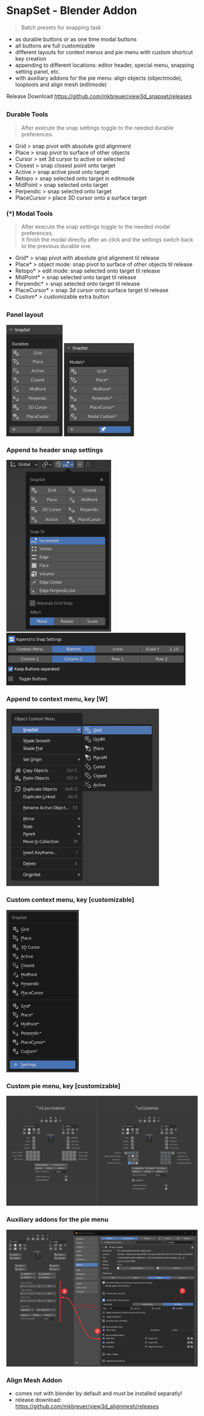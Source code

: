 # SnapSet - Blender Addon

> Batch presets for snapping task

- as durable buttons or as one time modal buttons 
- all buttons are full customizable
- different layouts for context menus and pie menu with custom shortcut key creation
- appending to different locations: editor header, special menu, snapping setting panel, etc.
- with auxiliary addons for the pie menu: align objects (objectmode), looptools and align mesh (editmode)

Release Download https://github.com/mkbreuer/view3d_snapset/releases

##

### Durable Tools 
> After execute the snap settings toggle to the needed durable preferences.                       
                      
- Grid        > snap pivot with absolute grid alignment               
- Place       > snap pivot to surface of other objects  
- Cursor      > set 3d cursor to active or selected  
- Closest     > snap closest point onto target  
- Active      > snap active pivot onto target  
- Retopo      > snap selected onto target in editmode  
- MidPoint    > snap selected onto target 
- Perpendic   > snap selected onto target 
- PlaceCursor > place 3D cursor onto a surface target  

### (*) Modal Tools  
> After execute the snap settings toggle to the needed modal preferences.  
> It finish the modal directly after an click and the settings switch back to the previous durable one.                          

- Grid*           > snap pivot with absolute grid alignment til release             
- Place*          > object mode: snap pivot to surface of other objects til release  
- Retopo*         > edit mode: snap selected onto target til release 
- MidPoint*       > snap selected onto target til release 
- Perpendic*      > snap selected onto target til release 
- PlaceCursor*    > snap 3d cursor onto surface target til release 
- Custom*         > customizable extra button

##

### Panel layout
![panel layout durable: ](./images/panel_layout.png)
![panel layout modals: ](./images/panel_layout2.png)

### Append to header snap settings
![header settings layout: ](./images/append_functions_to_snap_settings.png)
![header settings layout: ](./images/append_functions_preferences.png)
                                       
### Append to context menu, key [W]
![special context menu layout: ](./images/menu_context_special.png)    

### Custom context menu, key [customizable]
![custom context menu layout: ](./images/menu_context.png)  

### Custom pie menu, key [customizable]
![custom pie menu layout: ](./images/pie_menu_layouts.png) 

### Auxiliary addons for the pie menu
![addons for pie menu: ](./images/pie_menu_auxiliary_addons.png)  

### Align Mesh Addon
- comes not with blender by default and must be installed separatly!
- release download: https://github.com/mkbreuer/view3d_alignmesh/releases